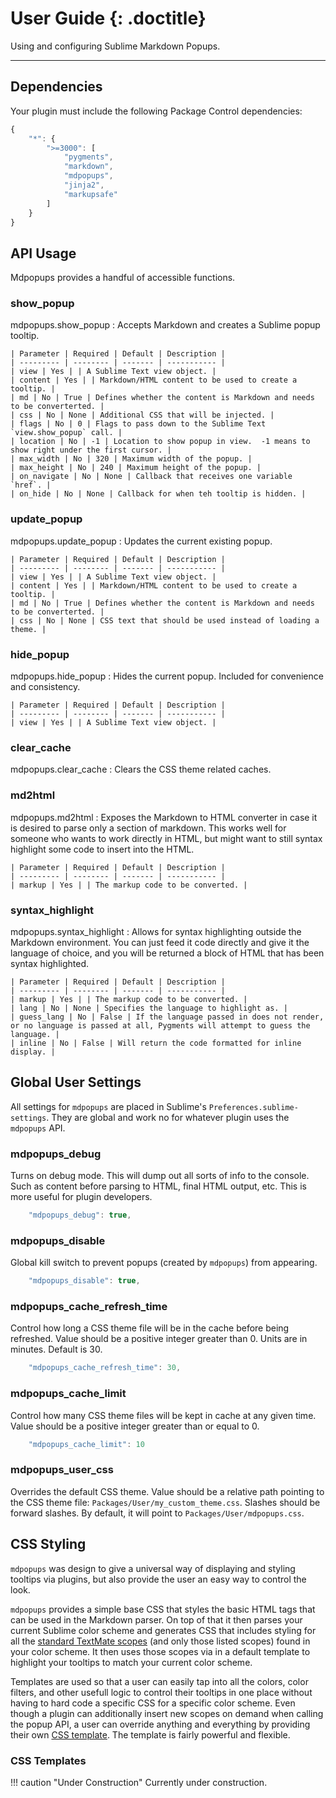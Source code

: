 # User Guide {: .doctitle}
Using and configuring Sublime Markdown Popups.

---

## Dependencies
Your plugin must include the following Package Control dependencies:

```js
{
    "*": {
        ">=3000": [
            "pygments",
            "markdown",
            "mdpopups",
            "jinja2",
            "markupsafe"
        ]
    }
}
```

## API Usage
Mdpopups provides a handful of accessible functions.

### show_popup
mdpopups.show_popup
: 
    Accepts Markdown and creates a Sublime popup tooltip.

    | Parameter | Required | Default | Description |
    | --------- | -------- | ------- | ----------- |
    | view | Yes | | A Sublime Text view object. |
    | content | Yes | | Markdown/HTML content to be used to create a tooltip. |
    | md | No | True | Defines whether the content is Markdown and needs to be converterted. |
    | css | No | None | Additional CSS that will be injected. |
    | flags | No | 0 | Flags to pass down to the Sublime Text `view.show_popup` call. |
    | location | No | -1 | Location to show popup in view.  -1 means to show right under the first cursor. |
    | max_width | No | 320 | Maximum width of the popup. |
    | max_height | No | 240 | Maximum height of the popup. |
    | on_navigate | No | None | Callback that receives one variable `href`. |
    | on_hide | No | None | Callback for when teh tooltip is hidden. |

### update_popup
mdpopups.update_popup
: 
    Updates the current existing popup.

    | Parameter | Required | Default | Description |
    | --------- | -------- | ------- | ----------- |
    | view | Yes | | A Sublime Text view object. |
    | content | Yes | | Markdown/HTML content to be used to create a tooltip. |
    | md | No | True | Defines whether the content is Markdown and needs to be converterted. |
    | css | No | None | CSS text that should be used instead of loading a theme. |

### hide_popup
mdpopups.hide_popup
: 
    Hides the current popup.  Included for convenience and consistency.

    | Parameter | Required | Default | Description |
    | --------- | -------- | ------- | ----------- |
    | view | Yes | | A Sublime Text view object. |

### clear_cache
mdpopups.clear_cache
: 
    Clears the CSS theme related caches.

### md2html
mdpopups.md2html
: 
    Exposes the Markdown to HTML converter in case it is desired to parse only a section of markdown.  This works well for someone who wants to work directly in HTML, but might want to still syntax highlight some code to insert into the HTML.

    | Parameter | Required | Default | Description |
    | --------- | -------- | ------- | ----------- |
    | markup | Yes | | The markup code to be converted. |

### syntax_highlight
mdpopups.syntax_highlight
: 
    Allows for syntax highlighting outside the Markdown environment.  You can just feed it code directly and give it the language of choice, and you will be returned a block of HTML that has been syntax highlighted.

    | Parameter | Required | Default | Description |
    | --------- | -------- | ------- | ----------- |
    | markup | Yes | | The markup code to be converted. |
    | lang | No | None | Specifies the language to highlight as. |
    | guess_lang | No | False | If the language passed in does not render, or no language is passed at all, Pygments will attempt to guess the language. |
    | inline | No | False | Will return the code formatted for inline display. |

## Global User Settings
All settings for `mdpopups` are placed in Sublime's `Preferences.sublime-settings`.  They are global and work no for whatever plugin uses the `mdpopups` API.

### mdpopups_debug
Turns on debug mode.  This will dump out all sorts of info to the console.  Such as content before parsing to HTML, final HTML output, etc.  This is more useful for plugin developers.

```js
    "mdpopups_debug": true,
```

### mdpopups_disable
Global kill switch to prevent popups (created by `mdpopups`) from appearing.

```js
    "mdpopups_disable": true,
```

### mdpopups_cache_refresh_time
Control how long a CSS theme file will be in the cache before being refreshed.  Value should be a positive integer greater than 0.  Units are in minutes.  Default is 30.

```js
    "mdpopups_cache_refresh_time": 30,
```

### mdpopups_cache_limit
Control how many CSS theme files will be kept in cache at any given time.  Value should be a positive integer greater than or equal to 0.

```js
    "mdpopups_cache_limit": 10
```

### mdpopups_user_css
Overrides the default CSS theme.  Value should be a relative path pointing to the CSS theme file: `Packages/User/my_custom_theme.css`.  Slashes should be forward slashes. By default, it will point to `Packages/User/mdpopups.css`.

## CSS Styling
`mdpopups` was design to give a universal way of displaying and styling tooltips via plugins, but also provide the user an easy way to control the look.

`mdpopups` provides a simple base CSS that styles the basic HTML tags that can be used in the Markdown parser.  On top of that it then parses your current Sublime color scheme and generates CSS that includes styling for all the [standard TextMate scopes](./textmate_scopes.md) (and only those listed scopes) found in your color scheme.  It then uses those scopes via in a default template to highlight your tooltips to match your current color scheme.

Templates are used so that a user can easily tap into all the colors, color filters, and other usefull logic to control their tooltips in one place without having to hard code a specific CSS for a specific color scheme.  Even though a plugin can additionally insert new scopes on demand when calling the popup API, a user can override anything and everything by providing their own [CSS template](#mdpopups_user_css).  The template is fairly powerful and flexible.

### CSS Templates

!!! caution "Under Construction"
    Currently under construction.
